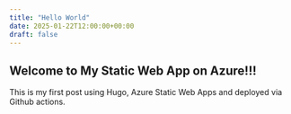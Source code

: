 ```yaml
---
title: "Hello World"
date: 2025-01-22T12:00:00+00:00
draft: false
---
```


## Welcome to My Static Web App on Azure!!!

This is my first post using Hugo, Azure Static Web Apps and deployed via Github actions. 

